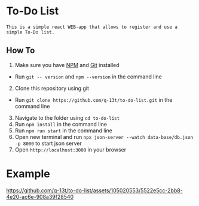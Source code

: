 # To-Do List
    This is a simple react WEB-app that allows to register and use a simple To-Do list.

## How To
1. Make sure you have [NPM](https://www.npmjs.com/) and [Git](https://git-scm.com/) installed
- Run `git -- version` and `npm --version` in the command line
2. Clone this repository using git
- Run `git clone https://github.com/q-13t/to-do-list.git` in the command line
3. Navigate to the folder using `cd to-do-list`
4. Run `npm install` in the command line
4. Run `npm run start` in the command line
5. Open new terminal and run `npx json-server --watch data-base/db.json -p 8000` to start json server
6. Open `http://localhost:3000` in your browser


# Example



https://github.com/q-13t/to-do-list/assets/105020553/5522e5cc-2bb8-4e20-ac6e-908a39f28540

